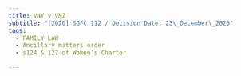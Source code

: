 ```yaml
---
title: VNY v VNZ
subtitle: "[2020] SGFC 112 / Decision Date: 23\_December\_2020"
tags:
  - FAMILY LAW
  - Ancillary matters order
  - s124 & 127 of Women’s Charter

---
```

